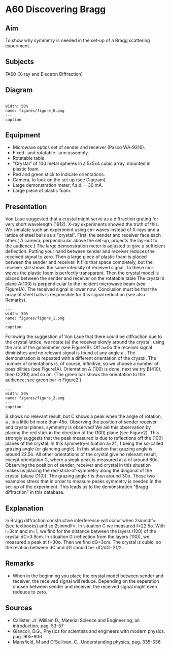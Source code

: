 # A60 Discovering Bragg 
    
  
## Aim   
 To show why symmetry is needed in the set-up of a Bragg scattering experiment.    
  
## Subjects   
 7A60 (X-ray and Electron Diffraction)   
  
## Diagram   
   
```{figure} figures/figure_0.png  
---  
width: 50%  
name: figures/figure_0.png  
---  
caption  
``` 
      
  
## Equipment   
 
 *  Microwave optics set of sender and receiver (Pasco WA-9316). 
 *  Fixed- and rotatable- arm assembly. 
 *  Rotatable table. 
 *  "Crystal" of 100 metal spheres in a 5x5x4 cubic array, mounted in plastic foam. 
 *  Red and green stick to indicate orientations. 
 *  Camera, to look on the set up (see Diagram). 
 *  Large demonstration meter; f.s.d. = 30 mA. 
 *  Large piece of plastic foam.
     
  
## Presentation   
 Von Laue suggested that a crystal might serve as a diffraction grating for very short wavelength (1912). X-ray experiments showed the truth of this. We simulate such an experiment using cm-waves instead of X-rays and a lattice of steel balls as a "crystal".  First, the sender and receiver face each other.( A camera, perpendicular above the set-up, projects the lay-out to the audience.) The large demonstration meter is adjusted to give a sufficient deflection. Putting your hand between sender and receiver reduces the received signal to zero. Then a large piece of plastic foam is placed between the sender and receiver. It fills that space completely, but the receiver still shows the same intensity of received signal: To these cm-waves the plastic foam is perfectly transparant. Then the crystal model is placed between the sender and receiver on the rotatable table The crystal's plane A(100) is perpendicular to the incident microwave beam (see Figure1A). The received signal is lower now. Conclusion must be that the array of steel balls is responsible for this signal reduction (see also Remarks).    
```{figure} figures/figure_1.png  
---  
width: 50%  
name: figures/figure_1.png  
---  
caption  
``` 
 Following the suggestion of Von Laue that there could be diffraction due to the crystal lattice, we rotate (a) the receiver slowly around the crystal, using the arm of the goniometer (see Figure1B). Off a=0o the receiver signal diminishes and no relevant signal is found at any angle a . The demonstration is repeated with a different orientation of the crystal. The number of  orientations is, of course, infinitive, so we choose a number of possibilities (see Figure1A). Orientation A (100) is done, next we try B(410), then C(210) and so on. (The green bar shows the orientation to the audience; see green bar in Figure2.)    
```{figure} figures/figure_2.png  
---  
width: 50%  
name: figures/figure_2.png  
---  
caption  
``` 
 B shows no relevant result, but C shows a peak when the angle of rotation, a , is a little bit more than 45o. Observing the position of sender receiver and crystal planes, symmetry is observed! We aid this observation by placing the red stick in the direction of the (100) plane (see Figure2). This strongly suggests that the peak measured is due to reflections off the (100) planes of the crystal. In this symmetry-situation a=2f , f being the so-called grazing angle (or glancing angle). In this situation that grazing angle is around 22.5o. All other orientations of the crystal give no relevant result, except orientation G, where a weak peak is measured at a of around 60o. Observing the position of sender, receiver and crystal in this situation makes us placing the red-stick-of-symmetry along the diagonal of the crystal (plane (110)). The grazing angle f is then around 30o.  These two examples stress that in order to measure peaks symmetry is needed in the set-up of the experiment. This leads us to the demonstration "Bragg diffraction" in this database.    
  
## Explanation   
 In Bragg diffraction constructive interference will occur when 2sinmdlf= (see textbooks) and so:2sinmdlf=. In situation C we measured f=22.5o. With l=3cm and m=1, we find for the distance between the layers (100) of the crystal dC=3.9cm. In situation G (reflection from the layers (110)), we measured a peak at f=30o. Then we find dG=3cm. The crystal is cubic, so the relation between dC and dG should be: dC/dG=21/2 .    
  
## Remarks   
 
 *  When in the beginning you place the crystal model between sender and receiver, the received signal will reduce. Depending on the seperation chosen between sender and receiver, the received signal might even redeuce to zero.
    
  
## Sources   
 
 *  Callister, Jr. William D., Material Science and Engineering, an introduction, pag. 53-57 
 *  Giancoli, D.G., Physics for scientists and engineers with modern physics, pag. 905-906 
 *  Mansfield, M and O'Sullivan, C., Understanding physics, pag. 335-336
  